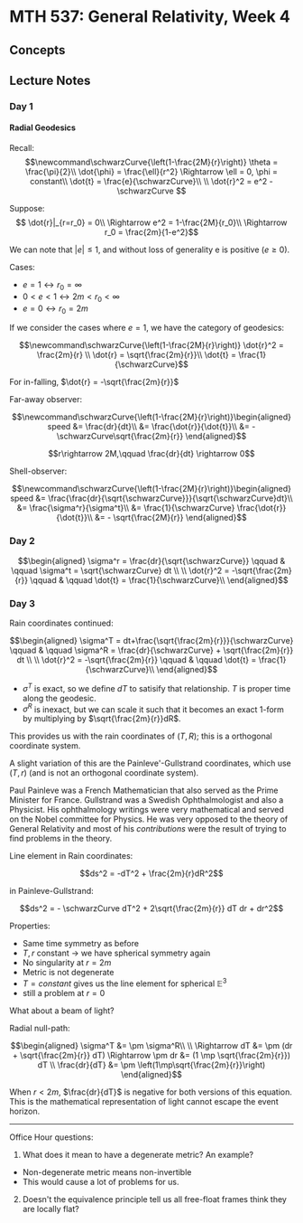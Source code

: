 # MTH 537: General Relativity, Week 4

$$
\newcommand\wrap[2]{\left( #1 \right)_{ #2 }}
\newcommand\pder[2]{\frac{\partial #1}{\partial #2}}
\newcommand\pdersq[2]{\frac{\partial^2 #1}{\partial^2 #2}}
\newcommand\mpder[3]{\frac{\partial^2 #1}{\partial #2\partial #3}}
\newcommand\bra[1]{\langle #1 |}
\newcommand\ket[1]{| #1 \rangle}
\newcommand\braket[3]{\bra{#1}#2\ket{#3}}
\newcommand\schwarzCurve{\left(1-\frac{2M}{r}\right)}
$$

## Concepts

## Lecture Notes

### Day 1

#### Radial Geodesics

Recall:
$$\newcommand\schwarzCurve{\left(1-\frac{2M}{r}\right)}
\theta = \frac{\pi}{2}\\
\dot{\phi} = \frac{\ell}{r^2} \Rightarrow \ell = 0, \phi = constant\\
\dot{t} = \frac{e}{\schwarzCurve}\\
\\
\dot{r}^2 = e^2 - \schwarzCurve
$$

Suppose:
$$
\dot{r}|_{r=r_0} = 0\\
\Rightarrow e^2 = 1-\frac{2M}{r_0}\\
\Rightarrow r_0 = \frac{2m}{1-e^2}$$

We can note that $|e| \leq 1$, and without loss of generality e is positive ($e\geq 0$).

Cases:

- $e=1 \leftrightarrow r_0 = \infty$
- $0<e<1 \leftrightarrow 2m < r_0 < \infty$
- $e = 0 \leftrightarrow r_0 = 2m$

If we consider the cases where $e=1$, we have the category of geodesics:

$$\newcommand\schwarzCurve{\left(1-\frac{2M}{r}\right)}
\dot{r}^2 = \frac{2m}{r}
\\
\dot{r} = \sqrt{\frac{2m}{r}}\\
\dot{t} = \frac{1}{\schwarzCurve}$$

For in-falling, $\dot{r} = -\sqrt{\frac{2m}{r}}$

Far-away observer:

$$\newcommand\schwarzCurve{\left(1-\frac{2M}{r}\right)}\begin{aligned}
speed &= \frac{dr}{dt}\\
 &= \frac{\dot{r}}{\dot{t}}\\
 &= -\schwarzCurve\sqrt{\frac{2m}{r}}
\end{aligned}$$

$$r\rightarrow 2M,\qquad \frac{dr}{dt} \rightarrow 0$$

Shell-observer:

$$\newcommand\schwarzCurve{\left(1-\frac{2M}{r}\right)}\begin{aligned}
speed &= \frac{\frac{dr}{\sqrt{\schwarzCurve}}}{\sqrt{\schwarzCurve}dt}\\
 &= \frac{\sigma^r}{\sigma^t}\\
 &= \frac{1}{\schwarzCurve} \frac{\dot{r}}{\dot{t}}\\
 &= - \sqrt{\frac{2M}{r}}
\end{aligned}$$

### Day 2

$$\begin{aligned}
\sigma^r = \frac{dr}{\sqrt{\schwarzCurve}} \qquad & \qquad \sigma^t = \sqrt{\schwarzCurve} dt \\
\\
\dot{r}^2 = -\sqrt{\frac{2m}{r}} \qquad & \qquad \dot{t} = \frac{1}{\schwarzCurve}\\
\end{aligned}$$

### Day 3

Rain coordinates continued:

$$\begin{aligned}
\sigma^T = dt+\frac{\sqrt{\frac{2m}{r}}}{\schwarzCurve} \qquad & \qquad \sigma^R = \frac{dr}{\schwarzCurve} + \sqrt{\frac{2m}{r}} dt \\
\\
\dot{r}^2 = -\sqrt{\frac{2m}{r}} \qquad & \qquad \dot{t} = \frac{1}{\schwarzCurve}\\
\end{aligned}$$

- $\sigma^T$ is exact, so we define $dT$ to satisify that relationship. $T$ is proper time along the geodesic.
- $\sigma^R$ is inexact, but we can scale it such that it becomes an exact 1-form by multiplying by $\sqrt{\frac{2m}{r}}dR$.

This provides us with the rain coordinates of $(T,R)$; this is a orthogonal coordinate system.

A slight variation of this are the Painleve'-Gullstrand coordinates, which use $(T,r)$ (and is not an orthogonal coordinate system).

Paul Painleve was a French Mathematician that also served as the Prime Minister for France.
Gullstrand was a Swedish Ophthalmologist and also a Physicist. His ophthalmology writings were very mathematical and served on the Nobel committee for Physics. He was very opposed to the theory of General Relativity and most of his *contributions* were the result of trying to find problems in the theory.

Line element in Rain coordinates:

$$ds^2 = -dT^2 + \frac{2m}{r}dR^2$$

in Painleve-Gullstrand:

$$ds^2 = - \schwarzCurve dT^2 + 2\sqrt{\frac{2m}{r}} dT dr + dr^2$$

Properties:

- Same time symmetry as before
- $T,r$ constant -> we have spherical symmetry again
- No singularity at $r=2m$
- Metric is not degenerate
- $T = constant$ gives us the line element for spherical ${\mathbb E}^3$
- still a problem at $r=0$

What about a beam of light?

Radial null-path:

$$\begin{aligned}
\sigma^T &= \pm \sigma^R\\
\\
\Rightarrow dT &= \pm (dr + \sqrt{\frac{2m}{r}} dT)
\Rightarrow \pm dr &= (1 \mp \sqrt{\frac{2m}{r}}) dT
\\
\frac{dr}{dT} &= \pm \left(1\mp\sqrt{\frac{2m}{r}}\right)
\end{aligned}$$

When $r<2m$, $\frac{dr}{dT}$ is negative for both versions of this equation. This is the mathematical representation of light cannot escape the event horizon.


---

Office Hour questions:

1. What does it mean to have a degenerate metric? An example?
 - Non-degenerate metric means non-invertible
 - This would cause a lot of problems for us.
2. Doesn't the equivalence principle tell us all free-float frames think they are locally flat?
